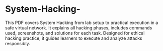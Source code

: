 # System-Hacking-
This PDF covers System Hacking from lab setup to practical execution in a safe virtual network. It explains all hacking phases, includes commands used, screenshots, and solutions for each task. Designed for ethical hacking practice, it guides learners to execute and analyze attacks responsibly.
